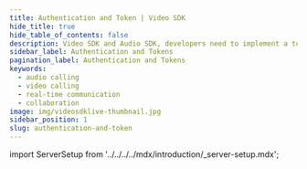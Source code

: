 ```yaml
---
title: Authentication and Token | Video SDK
hide_title: true
hide_table_of_contents: false
description: Video SDK and Audio SDK, developers need to implement a token server. This requires efforts on both the front-end and backend.
sidebar_label: Authentication and Tokens
pagination_label: Authentication and Tokens
keywords:
  - audio calling
  - video calling
  - real-time communication
  - collaboration
image: img/videosdklive-thumbnail.jpg
sidebar_position: 1
slug: authentication-and-token
---
```


import ServerSetup from '../../../../mdx/introduction/\_server-setup.mdx';

<ServerSetup title="Authentication and Tokens for VideoSDK - React "/>

